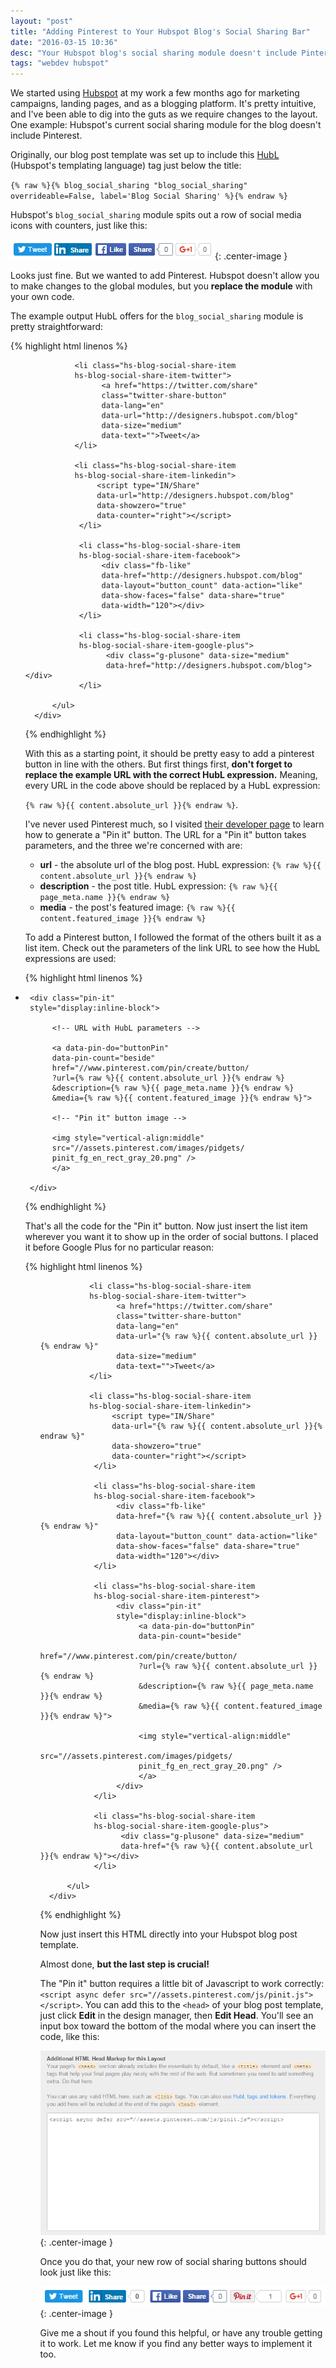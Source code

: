 ```yaml
---
layout: "post"
title: "Adding Pinterest to Your Hubspot Blog's Social Sharing Bar"
date: "2016-03-15 10:36"
desc: "Your Hubspot blog's social sharing module doesn't include Pinterest, but here's how to add it."
tags: "webdev hubspot"
---
```


We started using [Hubspot](http://www.hubspot.com) at my work a few months ago for marketing campaigns, landing pages, and as a blogging platform. It's pretty intuitive, and I've been able to dig into the guts as we require changes to the layout. One example: Hubspot's current social sharing module for the blog doesn't include Pinterest.

Originally, our blog post template was set up to include this [HubL](http://designers.hubspot.com/docs/hubl/intro-to-hubl) (Hubspot's templating language) tag just below the title:

`{% raw %}{% blog_social_sharing "blog_social_sharing" overrideable=False, label='Blog Social Sharing' %}{% endraw %}`

Hubspot's `blog_social_sharing` module spits out a row of social media icons with counters, just like this:

![Hubspot](/assets/hs-social-sharing-default.png){: .center-image }

Looks just fine. But we wanted to add Pinterest. Hubspot doesn't allow you to make changes to the global modules, but you **replace the module** with your own code.

The example output HubL offers for the `blog_social_sharing` module is pretty straightforward:

{% highlight html linenos %}
<span id="hs_cos_wrapper_blog_social_sharing"
class="hs_cos_wrapper hs_cos_wrapper_widget
hs_cos_wrapper_type_blog_social_sharing"
style="" data-hs-cos-general-type="widget"
data-hs-cos-type="blog_social_sharing">
     <div class="hs-blog-social-share">
          <ul class="hs-blog-social-share-list">

               <li class="hs-blog-social-share-item
               hs-blog-social-share-item-twitter">
                     <a href="https://twitter.com/share"
                     class="twitter-share-button"
                     data-lang="en"
                     data-url="http://designers.hubspot.com/blog"
                     data-size="medium"
                     data-text="">Tweet</a>
               </li>

               <li class="hs-blog-social-share-item
               hs-blog-social-share-item-linkedin">
                    <script type="IN/Share"
                    data-url="http://designers.hubspot.com/blog"
                    data-showzero="true"
                    data-counter="right"></script>
                </li>

                <li class="hs-blog-social-share-item
                hs-blog-social-share-item-facebook">
                     <div class="fb-like"
                     data-href="http://designers.hubspot.com/blog"
                     data-layout="button_count" data-action="like"
                     data-show-faces="false" data-share="true"
                     data-width="120"></div>
                </li>

                <li class="hs-blog-social-share-item
                hs-blog-social-share-item-google-plus">
                      <div class="g-plusone" data-size="medium"
                      data-href="http://designers.hubspot.com/blog"></div>
                </li>

          </ul>
      </div>
</span>
{% endhighlight %}

With this as a starting point, it should be pretty easy to add a pinterest button in line with the others. But first things first, **don't forget to replace the example URL with the correct HubL expression.** Meaning, every URL in the code above should be replaced by a HubL expression:

`{% raw %}{{ content.absolute_url }}{% endraw %}`.

I've never used Pinterest much, so I visited [their developer page](https://developers.pinterest.com/tools/widget-builder/) to learn how to generate a "Pin it" button. The URL for a "Pin it" button takes parameters, and the three we're concerned with are:

- **url** - the absolute url of the blog post. HubL expression: `{% raw %}{{ content.absolute_url }}{% endraw %}`
- **description** - the post title. HubL expression: `{% raw %}{{ page_meta.name }}{% endraw %}`
- **media** - the post's featured image: `{% raw %}{{ content.featured_image }}{% endraw %}`

To add a Pinterest button, I followed the format of the others built it as a list item. Check out the parameters of the link URL to see how the HubL expressions are used:

{% highlight html linenos %}

<!-- Same class as the other list items + custom -->

<li class="hs-blog-social-share-item
hs-blog-social-share-item-pinterest">

     <div class="pin-it"
     style="display:inline-block">

          <!-- URL with HubL parameters -->

          <a data-pin-do="buttonPin"
          data-pin-count="beside"
          href="//www.pinterest.com/pin/create/button/
          ?url={% raw %}{{ content.absolute_url }}{% endraw %}
          &description={% raw %}{{ page_meta.name }}{% endraw %}
          &media={% raw %}{{ content.featured_image }}{% endraw %}">

          <!-- "Pin it" button image -->

          <img style="vertical-align:middle"
          src="//assets.pinterest.com/images/pidgets/
          pinit_fg_en_rect_gray_20.png" />
          </a>

     </div>
</li>
{% endhighlight %}

That's all the code for the "Pin it" button. Now just insert the list item wherever you want it to show up in the order of social buttons. I placed it before Google Plus for no particular reason:

{% highlight html linenos %}
<span id="hs_cos_wrapper_blog_social_sharing"
class="hs_cos_wrapper hs_cos_wrapper_widget
hs_cos_wrapper_type_blog_social_sharing"
style="" data-hs-cos-general-type="widget"
data-hs-cos-type="blog_social_sharing">
     <div class="hs-blog-social-share">
          <ul class="hs-blog-social-share-list">

               <li class="hs-blog-social-share-item
               hs-blog-social-share-item-twitter">
                     <a href="https://twitter.com/share"
                     class="twitter-share-button"
                     data-lang="en"
                     data-url="{% raw %}{{ content.absolute_url }}{% endraw %}"
                     data-size="medium"
                     data-text="">Tweet</a>
               </li>

               <li class="hs-blog-social-share-item
               hs-blog-social-share-item-linkedin">
                    <script type="IN/Share"
                    data-url="{% raw %}{{ content.absolute_url }}{% endraw %}"
                    data-showzero="true"
                    data-counter="right"></script>
                </li>

                <li class="hs-blog-social-share-item
                hs-blog-social-share-item-facebook">
                     <div class="fb-like"
                     data-href="{% raw %}{{ content.absolute_url }}{% endraw %}"
                     data-layout="button_count" data-action="like"
                     data-show-faces="false" data-share="true"
                     data-width="120"></div>
                </li>

                <li class="hs-blog-social-share-item
                hs-blog-social-share-item-pinterest">
                     <div class="pin-it"
                     style="display:inline-block">
                          <a data-pin-do="buttonPin"
                          data-pin-count="beside"
                          href="//www.pinterest.com/pin/create/button/
                          ?url={% raw %}{{ content.absolute_url }}{% endraw %}
                          &description={% raw %}{{ page_meta.name }}{% endraw %}
                          &media={% raw %}{{ content.featured_image }}{% endraw %}">

                          <img style="vertical-align:middle"
                          src="//assets.pinterest.com/images/pidgets/
                          pinit_fg_en_rect_gray_20.png" />
                          </a>
                     </div>
                </li>

                <li class="hs-blog-social-share-item
                hs-blog-social-share-item-google-plus">
                      <div class="g-plusone" data-size="medium"
                      data-href="{% raw %}{{ content.absolute_url }}{% endraw %}"></div>
                </li>

          </ul>
      </div>
</span>
{% endhighlight %}

Now just insert this HTML directly into your Hubspot blog post template.

Almost done, **but the last step is crucial!**

The "Pin it" button requires a little bit of Javascript to work correctly: `<script async defer src="//assets.pinterest.com/js/pinit.js"></script>`. You can add this to the `<head>` of your blog post template, just click **Edit** in the design manager, then **Edit Head**. You'll see an input box toward the bottom of the modal where you can insert the code, like this:

![Pin it button Javascript](/assets/hs-pinit-js-head.png){: .center-image }

Once you do that, your new row of social sharing buttons should look just like this:

![New row of social sharing buttons with Pinterest added](/assets/hs-social-pinterest-added.png){: .center-image }

Give me a shout if you found this helpful, or have any trouble getting it to work. Let me know if you find any better ways to implement it too.
